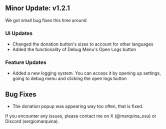 ## Minor Update: v1.2.1
We got small bug fixes this time around

### UI Updates
- Changed the donation button's sizes to account for other languages
- Added the functionality of Debug Menu's Open Logs button

### Feature Updates
- Added a new logging system. You can access it by opening up settings, going to debug menu and clicking the open logs button

## Bug Fixes
- The donation popup was appearing way too often, that is fixed.

If you encounter any issues, please contact me on X (@marquina_osu) or Discord (sergiomarquina).